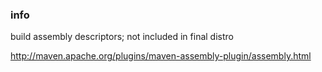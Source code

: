 <!--

    Copyright (C) 2011-2013 Barchart, Inc. <http://www.barchart.com/>

    All rights reserved. Licensed under the OSI BSD License.

    http://www.opensource.org/licenses/bsd-license.php

-->
### info

build assembly descriptors; not included in final distro

http://maven.apache.org/plugins/maven-assembly-plugin/assembly.html
